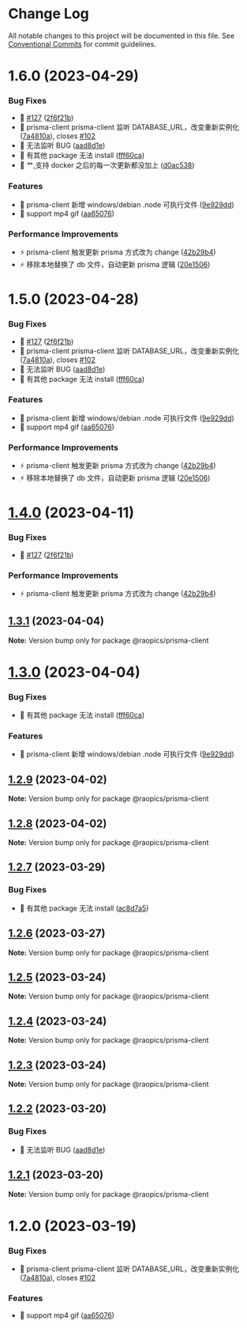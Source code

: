 # Change Log

All notable changes to this project will be documented in this file.
See [Conventional Commits](https://conventionalcommits.org) for commit guidelines.

# 1.6.0 (2023-04-29)

### Bug Fixes

- 🐛 [#127](https://github.com/rao-pics/core/issues/127) ([2f6f21b](https://github.com/rao-pics/core/commit/2f6f21b88d56d46f401d3d255b203c6f78fcfeaf))
- 🐛 prisma-client prisma-client 监听 DATABASE_URL，改变重新实例化 ([7a4810a](https://github.com/rao-pics/core/commit/7a4810a8356f1f3b8e519e8d189a551e3d816752)), closes [#102](https://github.com/rao-pics/core/issues/102)
- 🐛 无法监听 BUG ([aad8d1e](https://github.com/rao-pics/core/commit/aad8d1ead4c99ea781c2cccc8f057b994d243cd8))
- 🐛 有其他 package 无法 install ([fff60ca](https://github.com/rao-pics/core/commit/fff60ca023ff75d82a4b89147f646d43aec580c5))
- 🐛 艹,支持 docker 之后的每一次更新都没加上 ([d0ac538](https://github.com/rao-pics/core/commit/d0ac538e609a17597e216749ee1fa725c3257ec5))

### Features

- 🎸 prisma-client 新增 windows/debian .node 可执行文件 ([9e929dd](https://github.com/rao-pics/core/commit/9e929dd6666f22b6e8930a6473af267a25a7e8bb))
- 🎸 support mp4 gif ([aa65076](https://github.com/rao-pics/core/commit/aa65076d66eb46c605b5d95a0ab729b790793f32))

### Performance Improvements

- ⚡️ prisma-client 触发更新 prisma 方式改为 change ([42b29b4](https://github.com/rao-pics/core/commit/42b29b4ffcf3b60e32eb934802742a299a659c06))
- ⚡️ 移除本地替换了 db 文件，自动更新 prisma 逻辑 ([20e1506](https://github.com/rao-pics/core/commit/20e1506d8c2613023d9761ba265d777fd6a44a9e))

# 1.5.0 (2023-04-28)

### Bug Fixes

- 🐛 [#127](https://github.com/rao-pics/core/issues/127) ([2f6f21b](https://github.com/rao-pics/core/commit/2f6f21b88d56d46f401d3d255b203c6f78fcfeaf))
- 🐛 prisma-client prisma-client 监听 DATABASE_URL，改变重新实例化 ([7a4810a](https://github.com/rao-pics/core/commit/7a4810a8356f1f3b8e519e8d189a551e3d816752)), closes [#102](https://github.com/rao-pics/core/issues/102)
- 🐛 无法监听 BUG ([aad8d1e](https://github.com/rao-pics/core/commit/aad8d1ead4c99ea781c2cccc8f057b994d243cd8))
- 🐛 有其他 package 无法 install ([fff60ca](https://github.com/rao-pics/core/commit/fff60ca023ff75d82a4b89147f646d43aec580c5))

### Features

- 🎸 prisma-client 新增 windows/debian .node 可执行文件 ([9e929dd](https://github.com/rao-pics/core/commit/9e929dd6666f22b6e8930a6473af267a25a7e8bb))
- 🎸 support mp4 gif ([aa65076](https://github.com/rao-pics/core/commit/aa65076d66eb46c605b5d95a0ab729b790793f32))

### Performance Improvements

- ⚡️ prisma-client 触发更新 prisma 方式改为 change ([42b29b4](https://github.com/rao-pics/core/commit/42b29b4ffcf3b60e32eb934802742a299a659c06))
- ⚡️ 移除本地替换了 db 文件，自动更新 prisma 逻辑 ([20e1506](https://github.com/rao-pics/core/commit/20e1506d8c2613023d9761ba265d777fd6a44a9e))

# [1.4.0](https://github.com/rao-pics/core/compare/@raopics/prisma-client@1.3.1...@raopics/prisma-client@1.4.0) (2023-04-11)

### Bug Fixes

- 🐛 [#127](https://github.com/rao-pics/core/issues/127) ([2f6f21b](https://github.com/rao-pics/core/commit/2f6f21b88d56d46f401d3d255b203c6f78fcfeaf))

### Performance Improvements

- ⚡️ prisma-client 触发更新 prisma 方式改为 change ([42b29b4](https://github.com/rao-pics/core/commit/42b29b4ffcf3b60e32eb934802742a299a659c06))

## [1.3.1](https://github.com/rao-pics/core/compare/@raopics/prisma-client@1.3.0...@raopics/prisma-client@1.3.1) (2023-04-04)

**Note:** Version bump only for package @raopics/prisma-client

# [1.3.0](https://github.com/rao-pics/core/compare/@raopics/prisma-client@1.2.9...@raopics/prisma-client@1.3.0) (2023-04-04)

### Bug Fixes

- 🐛 有其他 package 无法 install ([fff60ca](https://github.com/rao-pics/core/commit/fff60ca023ff75d82a4b89147f646d43aec580c5))

### Features

- 🎸 prisma-client 新增 windows/debian .node 可执行文件 ([9e929dd](https://github.com/rao-pics/core/commit/9e929dd6666f22b6e8930a6473af267a25a7e8bb))

## [1.2.9](https://github.com/rao-pics/core/compare/@raopics/prisma-client@1.2.7...@raopics/prisma-client@1.2.9) (2023-04-02)

**Note:** Version bump only for package @raopics/prisma-client

## [1.2.8](https://github.com/rao-pics/core/compare/@raopics/prisma-client@1.2.7...@raopics/prisma-client@1.2.8) (2023-04-02)

**Note:** Version bump only for package @raopics/prisma-client

## [1.2.7](https://github.com/rao-pics/core/compare/@raopics/prisma-client@1.2.6...@raopics/prisma-client@1.2.7) (2023-03-29)

### Bug Fixes

- 🐛 有其他 package 无法 install ([ac8d7a5](https://github.com/rao-pics/core/commit/ac8d7a584b7e7dde79670fc7bed54f7ac393ecb2))

## [1.2.6](https://github.com/rao-pics/core/compare/@raopics/prisma-client@1.2.5...@raopics/prisma-client@1.2.6) (2023-03-27)

**Note:** Version bump only for package @raopics/prisma-client

## [1.2.5](https://github.com/rao-pics/core/compare/@raopics/prisma-client@1.2.4...@raopics/prisma-client@1.2.5) (2023-03-24)

**Note:** Version bump only for package @raopics/prisma-client

## [1.2.4](https://github.com/rao-pics/core/compare/@raopics/prisma-client@1.2.3...@raopics/prisma-client@1.2.4) (2023-03-24)

**Note:** Version bump only for package @raopics/prisma-client

## [1.2.3](https://github.com/rao-pics/core/compare/@raopics/prisma-client@1.2.2...@raopics/prisma-client@1.2.3) (2023-03-24)

**Note:** Version bump only for package @raopics/prisma-client

## [1.2.2](https://github.com/rao-pics/core/compare/@raopics/prisma-client@1.2.1...@raopics/prisma-client@1.2.2) (2023-03-20)

### Bug Fixes

- 🐛 无法监听 BUG ([aad8d1e](https://github.com/rao-pics/core/commit/aad8d1ead4c99ea781c2cccc8f057b994d243cd8))

## [1.2.1](https://github.com/rao-pics/core/compare/@raopics/prisma-client@1.2.0...@raopics/prisma-client@1.2.1) (2023-03-20)

**Note:** Version bump only for package @raopics/prisma-client

# 1.2.0 (2023-03-19)

### Bug Fixes

- 🐛 prisma-client prisma-client 监听 DATABASE_URL，改变重新实例化 ([7a4810a](https://github.com/rao-pics/core/commit/7a4810a8356f1f3b8e519e8d189a551e3d816752)), closes [#102](https://github.com/rao-pics/core/issues/102)

### Features

- 🎸 support mp4 gif ([aa65076](https://github.com/rao-pics/core/commit/aa65076d66eb46c605b5d95a0ab729b790793f32))
